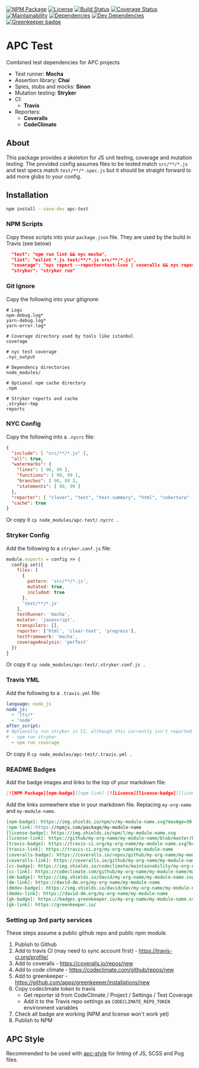[![NPM Package][npm-badge]][npm-link] [![License][license-badge]][license-link] [![Build Status][travis-badge]][travis-link] [![Coverage Status][coveralls-badge]][coveralls-link] [![Maintainability][cc-badge]][cc-link] [![Dependencies][dm-badge]][dm-link] [![Dev Dependencies][dmdev-badge]][dmdev-link] [![Greenkeeper badge][gk-badge]][gk-link]

# APC Test
Combined test dependencies for APC projects

- Test runner: **Mocha**
- Assertion library: **Chai**
- Spies, stubs and mocks: **Sinon**
- Mutation testing: **Stryker**
- CI:
  - **Travis**
- Reporters:
  - **Coveralls**
  - **CodeClimate**

## About

This package provides a skeleton for JS unit testing, coverage and mutation testing. The provided config assumes files to be tested match `src/**/*.js` and test specs match `test/**/*.spec.js` but it should be straight forward to add more globs to your config.

## Installation

```sh
npm install --save-dev apc-test
```

### NPM Scripts

Copy these scripts into your `package.json` file. They are used by the build in Travis (see below)

```json
  "test": "npm run lint && nyc mocha",
  "lint": "eslint *.js test/**/*.js src/**/*.js",
  "coverage": "nyc report --reporter=text-lcov | coveralls && nyc report --reporter=text-lcov | codeclimate-test-reporter",
  "stryker": "stryker run"
```

### Git Ignore

Copy the following into your gitignore: 

```
# Logs
npm-debug.log*
yarn-debug.log*
yarn-error.log*

# Coverage directory used by tools like istanbul
coverage

# nyc test coverage
.nyc_output

# Dependency directories
node_modules/

# Optional npm cache directory
.npm

# Stryker reports and cache
.stryker-tmp
reports

```

### NYC Config

Copy the following into a `.nycrc` file:

```json
{
  "include": [ "src/**/*.js" ],
  "all": true,
  "watermarks": {
    "lines": [ 90, 99 ],
    "functions": [ 90, 99 ],
    "branches": [ 90, 99 ],
    "statements": [ 90, 99 ]
  },
  "reporter": [ "clover", "text", "text-summary", "html", "cobertura" ],
  "cache": true
}
```

Or copy it `cp node_modules/apc-test/.nycrc .`

### Stryker Config

Add the following to a `stryker.conf.js` file:

```js
module.exports = config => {
  config.set({
    files: [
      {
        pattern: 'src/**/*.js',
        mutated: true,
        included: true
      },
      'test/**/*.js'
    ],
    testRunner: 'mocha',
    mutator: 'javascript',
    transpilers: [],
    reporter: ['html', 'clear-text', 'progress'],
    testFramework: 'mocha',
    coverageAnalysis: 'perTest'
  })
}
```

Or copy it `cp node_modules/apc-test/.stryker.conf.js .`

### Travis YML

Add the following to a `.travis.yml` file:

```yml
language: node_js
node_js:
  - 'lts/*'
  - 'node'
after_script:
# Optionally run stryker in CI, although this currently isn't reported
# - npm run stryker
  - npm run coverage
```

Or copy it `cp node_modules/apc-test/.travis.yml .`

### README Badges

Add the badge images and links to the top of your markdown file:

```markdown
[![NPM Package][npm-badge]][npm-link] [![License][license-badge]][license-link] [![Build Status][travis-badge]][travis-link] [![Coverage Status][coveralls-badge]][coveralls-link] [![Maintainability][cc-badge]][cc-link] [![Dependencies][dm-badge]][dm-link] [![Dev Dependencies][dmdev-badge]][dmdev-link] [![Greenkeeper badge][gk-badge]][gk-link]
```

Add the links somewhere else in your markdown file. Replacing `my-org-name` and `my-module-name`.

```markdown
[npm-badge]: https://img.shields.io/npm/v/my-module-name.svg?maxAge=30
[npm-link]:https://npmjs.com/package/my-module-name
[license-badge]: https://img.shields.io/npm/l/my-module-name.svg
[license-link]: https://github/my-org-name/my-module-name/blob/master/LICENSE
[travis-badge]: https://travis-ci.org/my-org-name/my-module-name.svg?branch=master
[travis-link]: https://travis-ci.org/my-org-name/my-module-name
[coveralls-badge]: https://coveralls.io/repos/github/my-org-name/my-module-name/badge.svg?branch=master
[coveralls-link]: https://coveralls.io/github/my-org-name/my-module-name?branch=master
[cc-badge]: https://img.shields.io/codeclimate/maintainability/my-org-name/my-module-name.svg
[cc-link]: https://codeclimate.com/github/my-org-name/my-module-name/maintainability
[dm-badge]: https://img.shields.io/david/my-org-name/my-module-name.svg
[dm-link]: https://david-dm.org/my-org-name/my-module-name
[dmdev-badge]: https://img.shields.io/david/dev/my-org-name/my-module-name.svg
[dmdev-link]: https://david-dm.org/my-org-name/my-module-name
[gk-badge]: https://badges.greenkeeper.io/my-org-name/my-module-name.svg
[gk-link]: https://greenkeeper.io/
```

### Setting up 3rd party services

These steps assume a public github repo and public npm module.

1. Publish to Github
2. Add to travis CI (may need to sync account first) - https://travis-ci.org/profile/
3. Add to coveralls - https://coveralls.io/repos/new
4. Add to code climate - https://codeclimate.com/github/repos/new
5. Add to greenkeeper - https://github.com/apps/greenkeeper/installations/new
6. Copy codeclimate token to travis
    - Get reporter id from CodeClimate / Project / Settings / Test Coverage
    - Add it to the Travis repo settings as `CODECLIMATE_REPO_TOKEN` environment variables
7. Check all badge are working (NPM and license won't work yet)
8. Publish to NPM

## APC Style

Recommended to be used with [apc-style](https://www.npmjs.com/package/apc-style) for linting of JS, SCSS and Pug files.


[npm-badge]: https://img.shields.io/npm/v/apc-test.svg?maxAge=30
[npm-link]:https://npmjs.com/package/apc-test
[license-badge]: https://img.shields.io/npm/l/apc-test.svg
[license-link]: https://github/APCOvernight/apc-test/blob/master/LICENSE
[travis-badge]: https://travis-ci.org/APCOvernight/apc-test.svg?branch=master
[travis-link]: https://travis-ci.org/APCOvernight/apc-test
[coveralls-badge]: https://coveralls.io/repos/github/APCOvernight/apc-test/badge.svg?branch=master
[coveralls-link]: https://coveralls.io/github/APCOvernight/apc-test?branch=master
[cc-badge]: https://img.shields.io/codeclimate/maintainability/APCOvernight/apc-test.svg
[cc-link]: https://codeclimate.com/github/APCOvernight/apc-test/maintainability
[dm-badge]: https://img.shields.io/david/APCOvernight/apc-test.svg
[dm-link]: https://david-dm.org/APCOvernight/apc-test
[dmdev-badge]: https://img.shields.io/david/dev/APCOvernight/apc-test.svg
[dmdev-link]: https://david-dm.org/APCOvernight/apc-test
[gk-badge]: https://badges.greenkeeper.io/APCOvernight/apc-test.svg
[gk-link]: https://greenkeeper.io/
